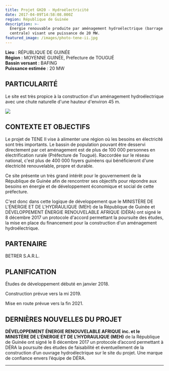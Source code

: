 ```yaml
---
title: Projet GH20 - Hydroélectricité
date: 2017-04-09T14:58:08.000Z
region: République de Guinée
description: >-
  Énergie renouvable produite par aménagement hydroélectrique (barrage et
  centrale) visant une puissance de 20 MW.
featured_image: /images/photo-tene-ii.jpg
---
```

**Lieu** : RÉPUBLIQUE DE GUINÉE<br>
**Région** : MOYENNE GUINÉE, Préfecture de TOUGUÉ<br>
**Bassin versant** : BAFING<br>
**Puissance estimée** : 20 MW<br>

## PARTICULARITÉ

Le site est très propice à la construction d'un aménagement hydroélectrique avec une chute naturelle d'une hauteur d'environ 45 m.

![](/images/collage_tene_ii_linkedin_v01.jpg)

## CONTEXTE ET OBJECTIFS

Le projet de TENE II vise à alimenter une région où les besoins en électricité sont très importants. Le bassin de population pouvant être desservi directement par cet aménagement est de plus de 100 000 personnes en électrification rurale (Préfecture de Tougué). Raccordée sur le réseau national, c'est plus de 400 000 foyers guinéens qui bénéficieront d'une électricité renouvelable, propre et durable.

Ce site présente un très grand intérêt pour le gouvernement de la République de Guinée afin de rencontrer ses objectifs pour répondre aux besoins en énergie et de développement économique et social de cette préfecture.

C'est donc dans cette logique de développement que le MINISTÈRE DE L'ÉNERGIE ET DE L'HYDRAULIQUE (MEH) de la République de Guinée et DÉVELOPPEMENT ÉNERGIE RENOUVELABLE AFRIQUE (DÉRA) ont signé le 8 décembre 2017 un protocole d'accord permettant la poursuite des études, la mise en place du financement pour la construction d'un aménagement hydroélectrique.

## PARTENAIRE

BETRER S.A.R.L.

## PLANIFICATION

Études de développement débuté en janvier 2018.

Construction prévue vers la mi 2019.

Mise en route prévue vers la fin 2021.

## DERNIÈRES NOUVELLES DU PROJET

**DÉVELOPPEMENT ÉNERGIE RENOUVELABLE AFRIQUE inc. et le MINISTÈRE DE L’ÉNERGIE ET DE L’HYDRAULIQUE (MEH)** 
de la République de Guinée ont signé le 8 décembre 2017 un protocole d’accord permettant à DÉRA la poursuite 
des études de faisabilité et éventuellement de la construction d’un ouvrage hydroélectrique sur le site du projet. Une marque de confiance envers l’équipe de DÉRA.

- - -
